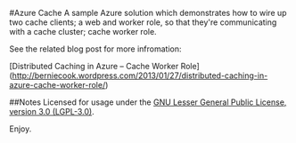 #Azure Cache
A sample Azure solution which demonstrates how to wire up two cache clients; a web and worker role, so that they're communicating with a cache cluster; cache worker role.

See the related blog post for more infromation:

[Distributed Caching in Azure – Cache Worker Role]
(http://berniecook.wordpress.com/2013/01/27/distributed-caching-in-azure-cache-worker-role/)

##Notes
Licensed for usage under the [GNU Lesser General Public License, version 3.0 (LGPL-3.0)](http://www.opensource.org/licenses/lgpl-3.0.html).

Enjoy.

